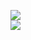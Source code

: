 [![](https://img.shields.io/badge/Made%20With-Github%20Spray-lightgrey.svg?style=for-the-badge&logo=github)](https://github.com/Annihil/github-spray#17647)  
[![](https://i.imgur.com/2DrTn0Z.gif)](https://github.com/Annihil/github-spray)